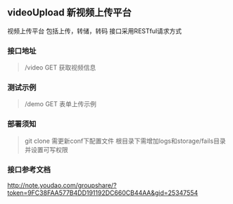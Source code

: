## videoUpload 新视频上传平台

视频上传平台 
包括上传，转储，转码
接口采用RESTful请求方式

### 接口地址
> /video GET 获取视频信息

### 测试示例
> /demo GET 表单上传示例

### 部署须知
> git clone 需更新conf下配置文件
> 根目录下需增加logs和storage/fails目录并设置可写权限

### 接口参考文档
http://note.youdao.com/groupshare/?token=9FC38FAA577B4DD191192DC660CB44AA&gid=25347554
